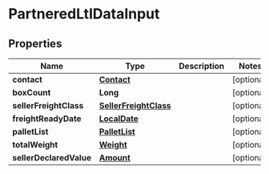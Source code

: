 # PartneredLtlDataInput

## Properties
Name | Type | Description | Notes
------------ | ------------- | ------------- | -------------
**contact** | [**Contact**](Contact.md) |  |  [optional]
**boxCount** | **Long** |  |  [optional]
**sellerFreightClass** | [**SellerFreightClass**](SellerFreightClass.md) |  |  [optional]
**freightReadyDate** | [**LocalDate**](LocalDate.md) |  |  [optional]
**palletList** | [**PalletList**](PalletList.md) |  |  [optional]
**totalWeight** | [**Weight**](Weight.md) |  |  [optional]
**sellerDeclaredValue** | [**Amount**](Amount.md) |  |  [optional]

